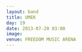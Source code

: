 ```yaml
---
layout: band
title: UMEK
day: 19
date: 2013-07-20 03:00
image: 
venue: FREEDOM MUSIC ARENA
---
```



